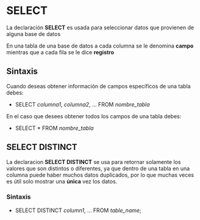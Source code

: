 # SELECT

La declaración **SELECT** es usada para seleccionar datos que provienen de alguna base de datos

En una tabla de una base de datos a cada columna se le denomina **campo** mientras que a cada fila se le dice **registro**

## Sintaxis

Cuando deseas obtener información de campos específicos de una tabla debes:

- SELECT _columna1_, _columna2_, ... FROM *_nombre_tabla_*

En el caso que desees obtener todos los campos de una tabla debes:

- SELECT * FROM *nombre_tabla*

## SELECT DISTINCT

La declaracion **SELECT DISTINCT** se usa para retornar solamente los valores que son distintos o diferentes, ya que dentro de una tabla en una columna puede haber muchos datos duplicados, por lo que muchas veces es útil solo mostrar una **única** vez los datos.

### Sintaxis

- SELECT DISTINCT *column1*, ... FROM *table_name*;